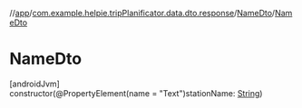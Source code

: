 //[app](../../../index.md)/[com.example.helpie.tripPlanificator.data.dto.response](../index.md)/[NameDto](index.md)/[NameDto](-name-dto.md)

# NameDto

[androidJvm]\
constructor(@PropertyElement(name = &quot;Text&quot;)stationName: [String](https://kotlinlang.org/api/latest/jvm/stdlib/kotlin/-string/index.html))
